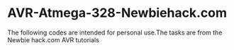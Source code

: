 # AVR-Atmega-328-Newbiehack.com
The following codes are intended for personal use.The tasks are from the Newbie hack.com AVR tutorials
